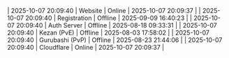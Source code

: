 | 2025-10-07 20:09:40 | Website | Online | 2025-10-07 20:09:37 |
| 2025-10-07 20:09:40 | Registration | Offline | 2025-09-09 16:40:23 |
| 2025-10-07 20:09:40 | Auth Server | Offline | 2025-08-18 09:33:31 |
| 2025-10-07 20:09:40 | Kezan (PvE) | Offline | 2025-08-03 17:58:02 |
| 2025-10-07 20:09:40 | Gurubashi (PvP) | Offline | 2025-08-23 21:44:06 |
| 2025-10-07 20:09:40 | Cloudflare | Online | 2025-10-07 20:09:37 |
